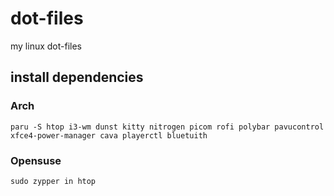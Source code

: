 # dot-files

my linux dot-files

## install dependencies

### Arch

    paru -S htop i3-wm dunst kitty nitrogen picom rofi polybar pavucontrol xfce4-power-manager cava playerctl bluetuith

### Opensuse

    sudo zypper in htop
